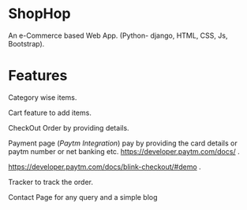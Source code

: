 # ShopHop

An e-Commerce based Web App. (Python- django, HTML, CSS, Js, Bootstrap). 

# Features

Category wise items. 

Cart feature to add items.

CheckOut Order by providing details. 

Payment page (_Paytm Integration_) pay by providing the card details or paytm number or net banking etc.
https://developer.paytm.com/docs/ . 

https://developer.paytm.com/docs/blink-checkout/#demo . 

Tracker to track the order.

Contact Page for any query and a simple blog
